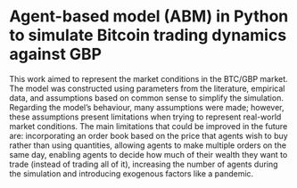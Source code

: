 # Agent-based model (ABM) in Python to simulate Bitcoin trading dynamics against GBP

This work aimed to represent the market conditions in the BTC/GBP market. The model
was constructed using parameters from the literature, empirical data, and assumptions
based on common sense to simplify the simulation. Regarding the model’s behaviour,
many assumptions were made; however, these assumptions present limitations when
trying to represent real-world market conditions. The main limitations that could be
improved in the future are: incorporating an order book based on the price that agents
wish to buy rather than using quantities, allowing agents to make multiple orders on the
same day, enabling agents to decide how much of their wealth they want to trade
(instead of trading all of it), increasing the number of agents during the simulation and
introducing exogenous factors like a pandemic.
